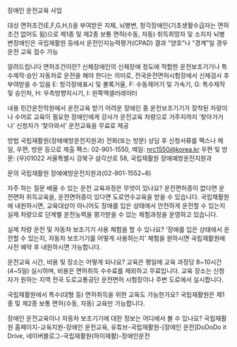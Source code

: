 장애인 운전교육 사업

대상
면허조건(E,F,G,H,I)을 부여받은 지체, 뇌병변, 청각장애인(기초생활수급자는 면허조건 없어도 됨)으로 제1종 및 제2종 보통 면허(수동, 자동) 취득희망자 및 소지자
뇌병변장애인은 국립재활원 등에서 운전인지능력평가(CPAD) 결과 “양호”나 “경계”일 경우 운전 교육 접수 가능

알려드립니다
면허조건이란? 
신체장애인의 신체장애 정도에 적합한 운전보조기기나 특수제작‧승인 자동차로 운전을 해야 한다는 의미로, 전국운전면허시험장에서 신체검사 후 부여받을 수 있음
E: 청각장애표시 및 볼록거울, F: 수동제어기 및 가속기, G: 특수제작 및 승인차, H: 우측방향지시기, I: 왼쪽엑셀러레이터

내용
민간운전학원에서 운전교육 받기 어려운 장애인 중 운전보조기기가 장착된 차량이나 수어로 교육이 필요한 장애인에게 강사가 운전교육 차량으로 거주지까지 ‘찾아가거나’ 신청자가 ‘찾아와서’ 운전교육을 무료로 제공

방법
국립재활원(장애예방운전지원과) 전화(또는 방문) 상담 후 신청서류를 팩스나 메일, 우편, 방문 등으로 제출
팩스: 02-901-1550, 메일: nrc1550@korea.kr
우편 및 방문: (우)01022 서울특별시 강북구 삼각산로 58, 국립재활원 장애예방운전지원과

문의
국립재활원 장애예방운전지원과(02-901-1552~6)

자주 하는 질문
배울 수 있는 운전 교육과정은 무엇이 있나요?
운전면허증이 없다면 운전면허 취득교육을, 운전면허증이 있다면 도로연수교육을 받을 수 있습니다.
국립재활원에 내원하시면, 교육대상이 아니어도 장애를 입은 상태에서 안전하게 운전할 수 있는지 실제 차량으로 단계별 운전능력을 평가받을 수 있는 체험과정을 운영하고 있습니다.

실제 차량 운전 및 자동차 보조기기 사용 체험을 할 수 있나요? ‘장애를 입은 상태에서 운전할 수 있는지, 자동차 보조기기를 어떻게 사용하는지’ 체험을 원하시면 국립재활원에 사전 예약 후 내원하시면 가능합니다.

운전교육 시간, 비용 및 장소는 어떻게 되나요?
교육은 평일에 교육 과정당 8~10시간(4~5일) 실시하며, 비용은 면허취득 수수료를 제외하고 무료입니다.
교육 장소는 신청자가 원하는 지역 전국 도로교통공단 운전면허 시험장이나 주변 도로에서 실시합니다.

국립재활원에서 특수(대형 등) 면허취득을 위한 교육도 가능한가요?  국립재활원은 제1종 및 제2종 보통 면허(수동, 자동) 교육만 가능합니다.
  
장애인 운전교육이나 자동차 보조기기에 대한 정보는 어디에서 볼 수 있나요? 국립재활원 홈페이지-교육지원-장애인 운전교육, 
유튜브-국립재활원-[장애인 운전]DoDoDo it Drive,
네이버블로그-국립재활원(하이재활)-장애인운전
